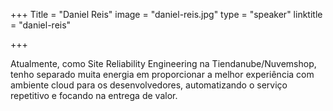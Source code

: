 +++
Title = "Daniel Reis"
image = "daniel-reis.jpg"
type = "speaker"
linktitle = "daniel-reis"

+++

Atualmente, como Site Reliability Engineering na Tiendanube/Nuvemshop, tenho separado muita energia em proporcionar a melhor experiência com ambiente cloud para os desenvolvedores, automatizando o serviço repetitivo e focando na entrega de valor.
